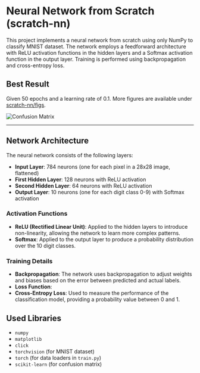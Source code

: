 
# Neural Network from Scratch (scratch-nn)

This project implements a neural network from scratch using only NumPy to classify MNIST dataset. The network employs a feedforward architecture with ReLU activation functions in the hidden layers and a Softmax activation function in the output layer. Training is performed using backpropagation and cross-entropy loss.

## Best Result
Given 50 epochs and a learning rate of 0.1.
More figures are available under [scratch-nn/figs](scratch-nn/figs).


![Confusion Matrix](https://github.com/IsaiahHarvi/scratch-nn/assets/61603275/5f525885-71fb-4619-8cf3-043619f5b6e1)

---

## Network Architecture

The neural network consists of the following layers:

- **Input Layer**: 784 neurons (one for each pixel in a 28x28 image, flattened)
- **First Hidden Layer**: 128 neurons with ReLU activation
- **Second Hidden Layer**: 64 neurons with ReLU activation
- **Output Layer**: 10 neurons (one for each digit class 0-9) with Softmax activation

### Activation Functions

- **ReLU (Rectified Linear Unit)**: Applied to the hidden layers to introduce non-linearity, allowing the network to learn more complex patterns.
- **Softmax**: Applied to the output layer to produce a probability distribution over the 10 digit classes.

### Training Details

- **Backpropagation**: The network uses backpropagation to adjust weights and biases based on the error between predicted and actual labels.
- **Loss Function**:
- **Cross-Entropy Loss**: Used to measure the performance of the classification model, providing a probability value between 0 and 1.

## Used Libraries
- `numpy`
- `matplotlib`
- `click`
- `torchvision`  (for MNIST dataset)
- `torch`  (for data loaders in `train.py`)
- `scikit-learn` (for confusion matrix)
